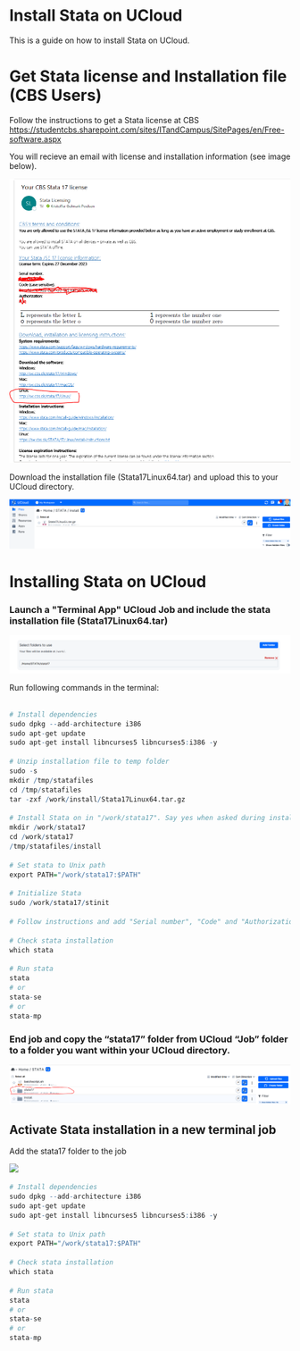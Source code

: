 # Install Stata on UCloud

This is a guide on how to install Stata on UCloud.

# Get Stata license and Installation file (CBS Users)

Follow the instructions to get a Stata license at CBS https://studentcbs.sharepoint.com/sites/ITandCampus/SitePages/en/Free-software.aspx

You will recieve an email with license and installation information (see image below).

![img1](images/img1.PNG)

 Download the installation file (Stata17Linux64.tar) and upload this to your UCloud directory.

![img2](images/img2.PNG)



# Installing Stata on UCloud

### Launch a "Terminal App" UCloud Job and include the stata installation file (Stata17Linux64.tar)

![img3](images/img3.PNG)

Run following commands in the terminal: 


```R

# Install dependencies
sudo dpkg --add-architecture i386
sudo apt-get update
sudo apt-get install libncurses5 libncurses5:i386 -y

# Unzip installation file to temp folder
sudo -s
mkdir /tmp/statafiles
cd /tmp/statafiles
tar -zxf /work/install/Stata17Linux64.tar.gz

# Install Stata on in "/work/stata17". Say yes when asked during installtion
mkdir /work/stata17 
cd /work/stata17 
/tmp/statafiles/install

# Set stata to Unix path
export PATH="/work/stata17:$PATH"

# Initialize Stata
sudo /work/stata17/stinit

# Follow instructions and add "Serial number", "Code" and "Authorization" from the Stata license mail

# Check stata installation
which stata

# Run stata
stata 
# or
stata-se
# or
stata-mp
```

### End job and copy the “stata17” folder from UCloud “Job” folder to a folder you want within your UCloud directory.

![img4](images/img4.PNG)

## Activate Stata installation in a new terminal job

Add the stata17 folder to the job

![](startjob2.PNG)




```R
# Install dependencies
sudo dpkg --add-architecture i386
sudo apt-get update
sudo apt-get install libncurses5 libncurses5:i386 -y

# Set stata to Unix path
export PATH="/work/stata17:$PATH"

# Check stata installation
which stata

# Run stata
stata 
# or
stata-se
# or
stata-mp
```